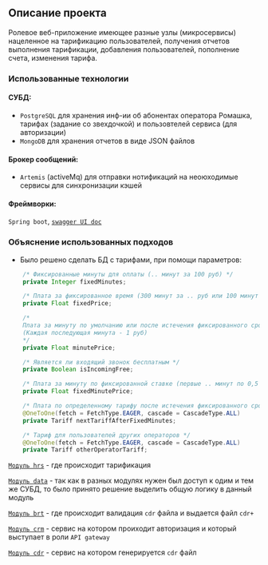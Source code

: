 ## Описание проекта
Ролевое веб-приложение имеющее разные узлы (микросервисы) нацеленное на тарификацию пользователей, получения отчетов выполнения тарификации, добавления пользователей, пополнение счета, изменения тарифа. 

### Использованные технологии 
#### СУБД: 
* `PostgreSQL` для хранения инф-ии об абонентах оператора Ромашка, тарифах (задание со звехдочкой) и пользовтелей сервиса (для авторизации)
* `MongoDB` для хранения отчетов в виде JSON файлов
#### Брокер сообщений:
* `Artemis` (activeMq) для отправки нотификаций на неоюходимые сервисы для синхронизации кэшей
#### Фреймворки: 
`Spring boot`, [`swagger UI doc`](https://github.com/AliIbadullayev/Business-Support-System/blob/main/assets/api-docs.yaml)

### Объяснение использованных подходов
* Было решено сделать БД с тарифами, при помощи параметров:
``` java
    /* Фиксированные минуты для оплаты (.. минут за 100 руб) */
    private Integer fixedMinutes;

    /* Плата за фиксированное время (300 минут за .. руб или 100 минут по .. руб/минута) */
    private Float fixedPrice;

    /*
    Плата за минуту по умолчанию или после истечения фиксированного срока
    (Каждая последующая минута - 1 руб)
    */
    private Float minutePrice;

    /* Является ли входящий звонок бесплатным */
    private Boolean isIncomingFree;

    /* Плата за минуту по фиксированной ставке (первые .. минут по 0,5 р/мин)  */
    private Float fixedMinutePrice;

    /* Плата по определенному тарифу после истечения фиксированного срока */
    @OneToOne(fetch = FetchType.EAGER, cascade = CascadeType.ALL)
    private Tariff nextTariffAfterFixedMinutes;

    /* Тариф для пользователей других операторов */
    @OneToOne(fetch = FetchType.EAGER, cascade = CascadeType.ALL)
    private Tariff otherOperatorTariff;
```
[`Модуль hrs`](https://github.com/AliIbadullayev/Business-Support-System/blob/ded7bfc88b60f198300d99342936f11d6876e121/hrs/src/main/java/org/billing/hrs/services/HrsService.java#L31) - где происходит тарификация 

[`Модуль data`](https://github.com/AliIbadullayev/Business-Support-System/tree/main/data/src/main) - так как в разных модулях нужен был доступ к одим и тем же СУБД, то было принято решение выделить общую логику в данный модуль 

[`Модуль brt`](https://github.com/AliIbadullayev/Business-Support-System/tree/main/brt/src/main) - где происходит валидация `cdr` файла и выдается файл `cdr+`

[`Модуль crm`](https://github.com/AliIbadullayev/Business-Support-System/tree/main/crm/src/main) - сервис на котором проиходит авторизация и который выступает в роли `API gateway`

[`Модуль cdr`](https://github.com/AliIbadullayev/Business-Support-System/tree/main/cdr/src/main) - сервис на котором генерируется `cdr` файл
